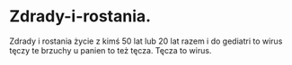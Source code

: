 # Zdrady-i-rostania.
Zdrady i rostania życie z kimś 50 lat lub 20 lat razem i do gediatri to wirus tęczy te brzuchy u panien to też tęcza. 
Tęcza to wirus. 
